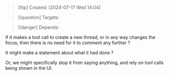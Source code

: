 
>[!tip] Created: [2024-07-17 Wed 14:04]

>[!question] Targets: 

>[!danger] Depends: 

If it makes a tool call to create a new thread, or in any way changes the focus, then there is no need for it to comment any further ?

It might make a statement about what it had done ?

Or, we might specifically stop it from saying anything, and rely on tool calls being shown in the UI.

